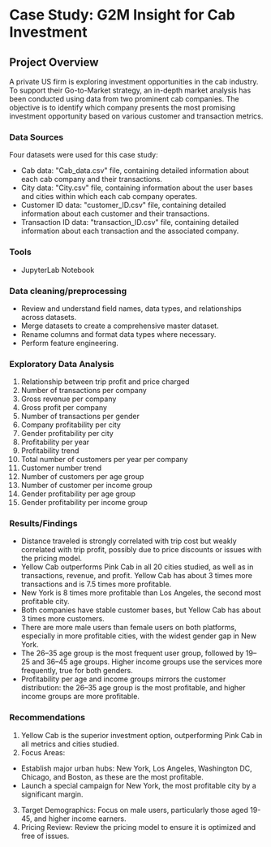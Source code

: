 # Case Study: G2M Insight for Cab Investment

## Project Overview

A private US firm is exploring investment opportunities in the cab industry. To support their Go-to-Market strategy, an in-depth market analysis has been conducted using data from two prominent cab companies. The objective is to identify which company presents the most promising investment opportunity based on various customer and transaction metrics.

### Data Sources

Four datasets were used for this case study:
- Cab data: "Cab_data.csv" file, containing detailed information about each cab company and their transactions.
- City data: "City.csv" file, containing information about the user bases and cities within which each cab company operates.
- Customer ID data: "customer_ID.csv" file, containing detailed information about each customer and their transactions.
- Transaction ID data: "transaction_ID.csv" file, containing detailed information about each transaction and the associated company.

### Tools
- JupyterLab Notebook

### Data cleaning/preprocessing
- Review and understand field names, data types, and relationships across datasets.
- Merge datasets to create a comprehensive master dataset.
- Rename columns and format data types where necessary.
- Perform feature engineering.

### Exploratory Data Analysis
1. Relationship between trip profit and price charged
2. Number of transactions per company
3. Gross revenue per company
4. Gross profit per company
5. Number of transactions per gender
6. Company profitability per city
7. Gender profitability per city
8. Profitability per year
9. Profitability trend
10. Total number of customers per year per company
11. Customer number trend
12. Number of customers per age group
13. Number of customer per income group
14. Gender profitability per age group
15. Gender profitability per income group

### Results/Findings
- Distance traveled is strongly correlated with trip cost but weakly correlated with trip profit, possibly due to price discounts or issues with the pricing model.
- Yellow Cab outperforms Pink Cab in all 20 cities studied, as well as in transactions, revenue, and profit. Yellow Cab has about 3 times more transactions and is 7.5 times more profitable.
- New York is 8 times more profitable than Los Angeles, the second most profitable city.
- Both companies have stable customer bases, but Yellow Cab has about 3 times more customers.
- There are more male users than female users on both platforms, especially in more profitable cities, with the widest gender gap in New York.
- The 26–35 age group is the most frequent user group, followed by 19–25 and 36–45 age groups. Higher income groups use the services more frequently, true for both genders.
- Profitability per age and income groups mirrors the customer distribution: the 26–35 age group is the most profitable, and higher income groups are more profitable.

### Recommendations
1. Yellow Cab is the superior investment option, outperforming Pink Cab in all metrics and cities studied.
2. Focus Areas:
  - Establish major urban hubs: New York, Los Angeles, Washington DC, Chicago, and Boston, as these are the most profitable.
  - Launch a special campaign for New York, the most profitable city by a significant margin.
3. Target Demographics: Focus on male users, particularly those aged 19-45, and higher income earners.
4. Pricing Review: Review the pricing model to ensure it is optimized and free of issues.
